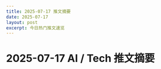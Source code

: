 ```yaml
---
title: 2025-07-17 推文摘要
date: 2025-07-17
layout: post
excerpt: 今日热门推文速览
---
```


# 2025-07-17 AI / Tech 推文摘要

